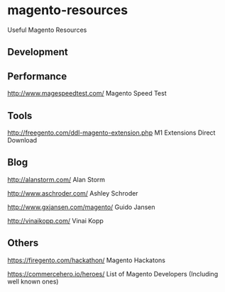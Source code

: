 # magento-resources
Useful Magento Resources

## Development


## Performance
http://www.magespeedtest.com/ Magento Speed Test


## Tools
http://freegento.com/ddl-magento-extension.php M1 Extensions Direct Download

## Blog
http://alanstorm.com/ Alan Storm

http://www.aschroder.com/ Ashley Schroder

http://www.gxjansen.com/magento/ Guido Jansen

http://vinaikopp.com/ Vinai Kopp

## Others
https://firegento.com/hackathon/ Magento Hackatons

https://commercehero.io/heroes/ List of Magento Developers (Including well known ones)
